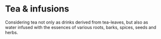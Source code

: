 # Tea & infusions

Considering tea not only as drinks derived from tea-leaves, but also as water infused with the essences of various roots, barks, spices, seeds and herbs.&#x20;
